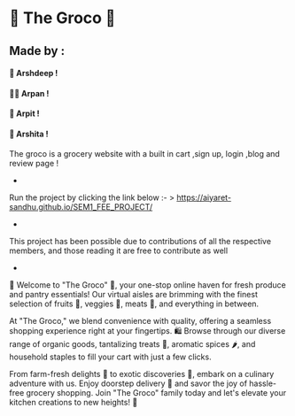 # 🍃 The Groco 🛒
## Made by :
#### 🚀 Arshdeep !
#### ✍🏻 Arpan !
#### 🧮 Arpit !
#### 🌟 Arshita !


The groco is a grocery website with a built in cart ,sign up, login ,blog and review page !

-

Run the project by clicking the link below :- > 
https://aiyaret-sandhu.github.io/SEM1_FEE_PROJECT/

-

This project has been possible due to contributions of all the respective members, and those reading it are free to contribute as well

-

🛒 Welcome to "The Groco" 🌱, your one-stop online haven for fresh produce and pantry essentials! Our virtual aisles are brimming with the finest selection of fruits 🍎, veggies 🥦, meats 🥩, and everything in between.

At "The Groco," we blend convenience with quality, offering a seamless shopping experience right at your fingertips. 🛍️ Browse through our diverse range of organic goods, tantalizing treats 🍫, aromatic spices 🌶️, and household staples to fill your cart with just a few clicks.

From farm-fresh delights 🌽 to exotic discoveries 🥭, embark on a culinary adventure with us. Enjoy doorstep delivery 🚚 and savor the joy of hassle-free grocery shopping. Join "The Groco" family today and let's elevate your kitchen creations to new heights! 🌟
